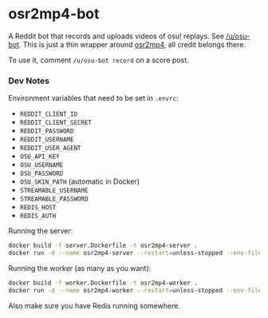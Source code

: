 # osr2mp4-bot

A Reddit bot that records and uploads videos of osu! replays.
See [/u/osu-bot](https://reddit.com/u/osu-bot).
This is just a thin wrapper around [osr2mp4](https://github.com/uyitroa/osr2mp4-core), all credit belongs there.

To use it, comment `/u/osu-bot record` on a score post.

### Dev Notes

Environment variables that need to be set in `.envrc`:

- `REDDIT_CLIENT_ID`
- `REDDIT_CLIENT_SECRET`
- `REDDIT_PASSWORD`
- `REDDIT_USERNAME`
- `REDDIT_USER_AGENT`
- `OSU_API_KEY`
- `OSU_USERNAME`
- `OSU_PASSWORD`
- `OSU_SKIN_PATH` (automatic in Docker)
- `STREAMABLE_USERNAME`
- `STREAMABLE_PASSWORD`
- `REDIS_HOST`
- `REDIS_AUTH`

Running the server:

```sh
docker build -f server.Dockerfile -t osr2mp4-server .
docker run -d --name osr2mp4-server --restart=unless-stopped --env-file=.envrc osr2mp4-server
```

Running the worker (as many as you want):

```sh
docker build -f worker.Dockerfile -t osr2mp4-worker .
docker run -d --name osr2mp4-worker --restart=unless-stopped --env-file=.envrc osr2mp4-worker
```

Also make sure you have Redis running somewhere.
